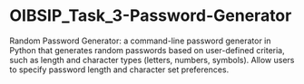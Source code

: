 # OIBSIP_Task_3-Password-Generator
Random Password Generator: a command-line password generator in Python that generates random passwords based on user-defined criteria, such as length and character types (letters, numbers, symbols). Allow users to specify password length and character set preferences.
